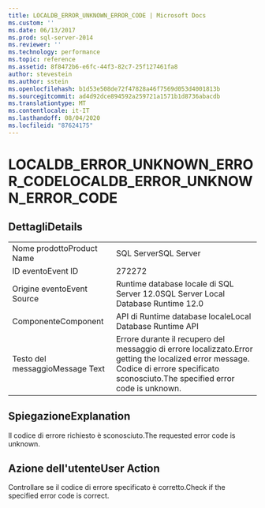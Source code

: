 ```yaml
---
title: LOCALDB_ERROR_UNKNOWN_ERROR_CODE | Microsoft Docs
ms.custom: ''
ms.date: 06/13/2017
ms.prod: sql-server-2014
ms.reviewer: ''
ms.technology: performance
ms.topic: reference
ms.assetid: 8f8472b6-e6fc-44f3-82c7-25f127461fa8
author: stevestein
ms.author: sstein
ms.openlocfilehash: b1d53e508de72f47828a46f7569d053d4001813b
ms.sourcegitcommit: ad4d92dce894592a259721a1571b1d8736abacdb
ms.translationtype: MT
ms.contentlocale: it-IT
ms.lasthandoff: 08/04/2020
ms.locfileid: "87624175"
---
```

# <a name="localdb_error_unknown_error_code"></a><span data-ttu-id="6f624-102">LOCALDB_ERROR_UNKNOWN_ERROR_CODE</span><span class="sxs-lookup"><span data-stu-id="6f624-102">LOCALDB_ERROR_UNKNOWN_ERROR_CODE</span></span>
    
## <a name="details"></a><span data-ttu-id="6f624-103">Dettagli</span><span class="sxs-lookup"><span data-stu-id="6f624-103">Details</span></span>  
  
|||  
|-|-|  
|<span data-ttu-id="6f624-104">Nome prodotto</span><span class="sxs-lookup"><span data-stu-id="6f624-104">Product Name</span></span>|<span data-ttu-id="6f624-105">SQL Server</span><span class="sxs-lookup"><span data-stu-id="6f624-105">SQL Server</span></span>|  
|<span data-ttu-id="6f624-106">ID evento</span><span class="sxs-lookup"><span data-stu-id="6f624-106">Event ID</span></span>|<span data-ttu-id="6f624-107">272</span><span class="sxs-lookup"><span data-stu-id="6f624-107">272</span></span>|  
|<span data-ttu-id="6f624-108">Origine evento</span><span class="sxs-lookup"><span data-stu-id="6f624-108">Event Source</span></span>|<span data-ttu-id="6f624-109">Runtime database locale di SQL Server 12.0</span><span class="sxs-lookup"><span data-stu-id="6f624-109">SQL Server Local Database Runtime 12.0</span></span>|  
|<span data-ttu-id="6f624-110">Componente</span><span class="sxs-lookup"><span data-stu-id="6f624-110">Component</span></span>|<span data-ttu-id="6f624-111">API di Runtime database locale</span><span class="sxs-lookup"><span data-stu-id="6f624-111">Local Database Runtime API</span></span>|  
|<span data-ttu-id="6f624-112">Testo del messaggio</span><span class="sxs-lookup"><span data-stu-id="6f624-112">Message Text</span></span>|<span data-ttu-id="6f624-113">Errore durante il recupero del messaggio di errore localizzato.</span><span class="sxs-lookup"><span data-stu-id="6f624-113">Error getting the localized error message.</span></span> <span data-ttu-id="6f624-114">Codice di errore specificato sconosciuto.</span><span class="sxs-lookup"><span data-stu-id="6f624-114">The specified error code is unknown.</span></span>|  
  
## <a name="explanation"></a><span data-ttu-id="6f624-115">Spiegazione</span><span class="sxs-lookup"><span data-stu-id="6f624-115">Explanation</span></span>  
 <span data-ttu-id="6f624-116">Il codice di errore richiesto è sconosciuto.</span><span class="sxs-lookup"><span data-stu-id="6f624-116">The requested error code is unknown.</span></span>  
  
## <a name="user-action"></a><span data-ttu-id="6f624-117">Azione dell'utente</span><span class="sxs-lookup"><span data-stu-id="6f624-117">User Action</span></span>  
 <span data-ttu-id="6f624-118">Controllare se il codice di errore specificato è corretto.</span><span class="sxs-lookup"><span data-stu-id="6f624-118">Check if the specified error code is correct.</span></span>  
  
  
